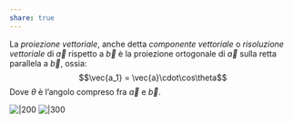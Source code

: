```yaml
---
share: true
---
```

La *proiezione vettoriale*, anche detta *componente vettoriale* o *risoluzione vettoriale* di $\vec{a}$ rispetto a $\vec{b}$ è la proiezione ortogonale di $\vec{a}$ sulla retta parallela a $\vec{b}$, ossia:
$$\vec{a_1} = \vec{a}\cdot\cos\theta$$
Dove $\theta$ è l’angolo compreso fra $\vec{a}$ e $\vec{b}$.

![|200](549c2bae932407453cae4458ec03a41a_MD5%201.png)
![|300](56b105c1aebaf53470975b6a2e9465f8_MD5%201.png)